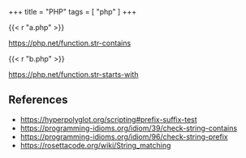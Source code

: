 +++
title = "PHP"
tags = [ "php" ]
+++

{{< r "a.php" >}}

<https://php.net/function.str-contains>

{{< r "b.php" >}}

<https://php.net/function.str-starts-with>

## References

- <https://hyperpolyglot.org/scripting#prefix-suffix-test>
- <https://programming-idioms.org/idiom/39/check-string-contains>
- <https://programming-idioms.org/idiom/96/check-string-prefix>
- <https://rosettacode.org/wiki/String_matching>
